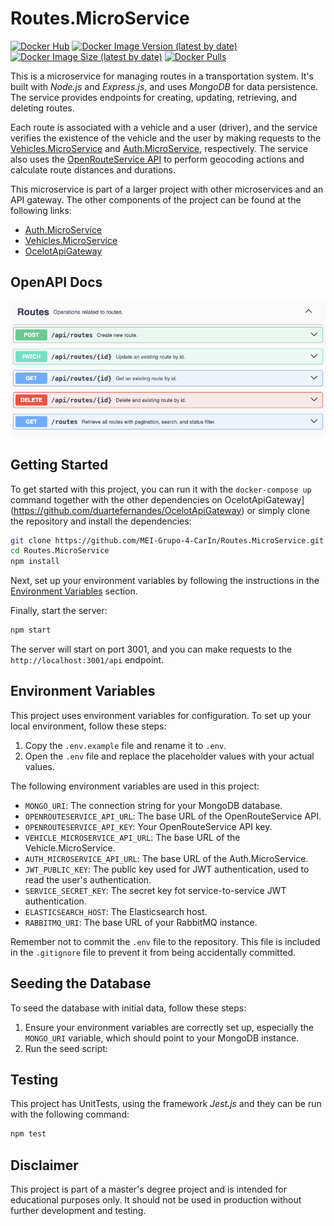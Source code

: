# Routes.MicroService

[![Docker Hub](https://img.shields.io/badge/Docker%20Hub-Routes.MicroService-blue)](https://hub.docker.com/r/duartefernandes/routes-microservice)
[![Docker Image Version (latest by date)](https://img.shields.io/docker/v/duartefernandes/routes-microservice?label=version)](https://hub.docker.com/r/duartefernandes/routes-microservice)
[![Docker Image Size (latest by date)](https://img.shields.io/docker/image-size/duartefernandes/routes-microservice?label=size)](https://hub.docker.com/r/duartefernandes/routes-microservice)
[![Docker Pulls](https://img.shields.io/docker/pulls/duartefernandes/routes-microservice)](https://hub.docker.com/r/duartefernandes/routes-microservice)

This is a microservice for managing routes in a transportation system. It's built with _Node.js_ and _Express.js_, and uses _MongoDB_ for data persistence. The service provides endpoints for creating, updating, retrieving, and deleting routes.

Each route is associated with a vehicle and a user (driver), and the service verifies the existence of the vehicle and the user by making requests to the [Vehicles.MicroService](https://github.com/duartefernandes/Vehicles.MicroService) and [Auth.MicroService](https://github.com/duartefernandes/Auth.MicroService), respectively. The service also uses the [OpenRouteService API](https://openrouteservice.org) to perform geocoding actions and calculate route distances and durations.

This microservice is part of a larger project with other microservices and an API gateway. The other components of the project can be found at the following links:

- [Auth.MicroService](https://github.com/duartefernandes/Auth.MicroService)
- [Vehicles.MicroService](https://github.com/duartefernandes/Vehicles.MicroService)
- [OcelotApiGateway](https://github.com/duartefernandes/OcelotApiGateway)

## OpenAPI Docs

![](./assets/openAPI.png)

## Getting Started

To get started with this project, you can run it with the `docker-compose up` command together with the other dependencies on OcelotApiGateway](https://github.com/duartefernandes/OcelotApiGateway) or simply clone the repository and install the dependencies:

```bash
git clone https://github.com/MEI-Grupo-4-CarIn/Routes.MicroService.git
cd Routes.MicroService
npm install
```

Next, set up your environment variables by following the instructions in the [Environment Variables](#environment-variables) section.

Finally, start the server:

```bash
npm start
```

The server will start on port 3001, and you can make requests to the `http://localhost:3001/api` endpoint.

## Environment Variables

This project uses environment variables for configuration. To set up your local environment, follow these steps:

1. Copy the `.env.example` file and rename it to `.env`.
2. Open the `.env` file and replace the placeholder values with your actual values.

The following environment variables are used in this project:

- `MONGO_URI`: The connection string for your MongoDB database.
- `OPENROUTESERVICE_API_URL`: The base URL of the OpenRouteService API.
- `OPENROUTESERVICE_API_KEY`: Your OpenRouteService API key.
- `VEHICLE_MICROSERVICE_API_URL`: The base URL of the Vehicle.MicroService.
- `AUTH_MICROSERVICE_API_URL`: The base URL of the Auth.MicroService.
- `JWT_PUBLIC_KEY`: The public key used for JWT authentication, used to read the user's authentication.
- `SERVICE_SECRET_KEY`: The secret key fot service-to-service JWT authentication.
- `ELASTICSEARCH_HOST`: The Elasticsearch host.
- `RABBITMQ_URI`: The base URL of your RabbitMQ instance.

Remember not to commit the `.env` file to the repository. This file is included in the `.gitignore` file to prevent it from being accidentally committed.

## Seeding the Database

To seed the database with initial data, follow these steps:

1. Ensure your environment variables are correctly set up, especially the `MONGO_URI` variable, which should point to your MongoDB instance.
2. Run the seed script:

## Testing

This project has UnitTests, using the framework _Jest.js_ and they can be run with the following command:

```bash
npm test
```

## Disclaimer

This project is part of a master's degree project and is intended for educational purposes only. It should not be used in production without further development and testing.
